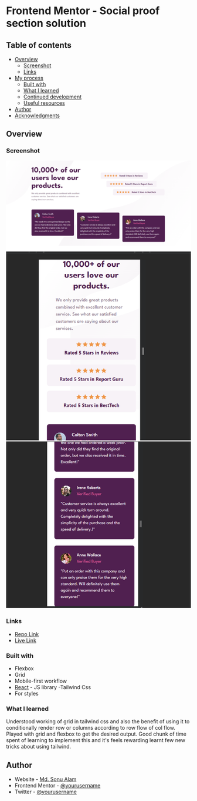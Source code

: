 # Frontend Mentor - Social proof section solution

## Table of contents

- [Overview](#overview)
  - [Screenshot](#screenshot)
  - [Links](#links)
- [My process](#my-process)
  - [Built with](#built-with)
  - [What I learned](#what-i-learned)
  - [Continued development](#continued-development)
  - [Useful resources](#useful-resources)
- [Author](#author)
- [Acknowledgments](#acknowledgments)

## Overview

### Screenshot

![Desktop](./public//desktop.png)
![Mobile](./public//mobile1.png)
![Mobile](./public//mobile2.png)

### Links

- [Repo Link](https://github.com/Sonualam-bot/social-proof-section-master)
- [Live Link](https://social-proof-section-master-lime.vercel.app/)

### Built with

- Flexbox
- Grid
- Mobile-first workflow
- [React](https://reactjs.org/) - JS library
  -Tailwind Css
- For styles

### What I learned

Understood working of grid in tailwind css and also the benefit of using it to conditionally render row or columns according to row flow of col flow. Played with grid and flexbox to get the desired output. Good chunk of time spent of learning to implement this and it's feels rewarding learnt few new tricks about using tailwind.

## Author

- Website - [Md. Sonu Alam](https://renon-portfolio-kappa-one.vercel.app/)
- Frontend Mentor - [@yourusername](https://www.frontendmentor.io/profile/yourusername)
- Twitter - [@yourusername](https://twitter.com/muhammadsonu15)

